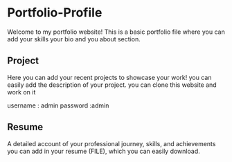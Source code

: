 # Portfolio-Profile

Welcome to my portfolio website! 
This is a basic portfolio file where you can add your skills your bio and you about section.

## Project
Here you can add your recent projects to showcase your work!
you can easily add the description of your project.
you can clone this website and work on it

username : admin 
password :admin


## Resume
A detailed account of your professional journey, skills, and achievements you can add in your resume (FILE), which you can easily download.
